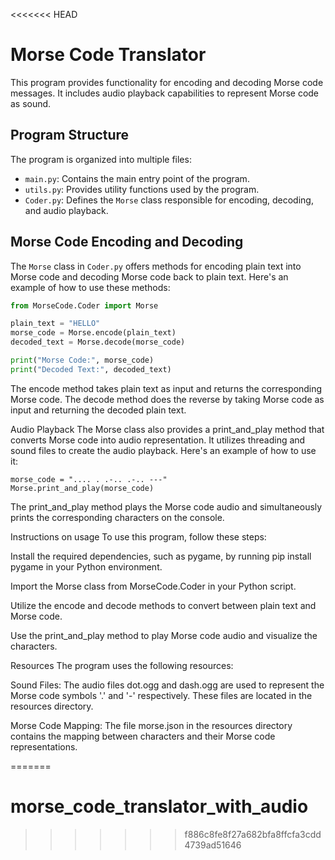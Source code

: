 <<<<<<< HEAD

# Morse Code Translator

This program provides functionality for encoding and decoding Morse code messages. It includes audio playback capabilities to represent Morse code as sound.

## Program Structure

The program is organized into multiple files:

- `main.py`: Contains the main entry point of the program.
- `utils.py`: Provides utility functions used by the program.
- `Coder.py`: Defines the `Morse` class responsible for encoding, decoding, and audio playback.

## Morse Code Encoding and Decoding

The `Morse` class in `Coder.py` offers methods for encoding plain text into Morse code and decoding Morse code back to plain text. Here's an example of how to use these methods:

```python
from MorseCode.Coder import Morse

plain_text = "HELLO"
morse_code = Morse.encode(plain_text)
decoded_text = Morse.decode(morse_code)

print("Morse Code:", morse_code)
print("Decoded Text:", decoded_text)
 ```

The encode method takes plain text as input and returns the corresponding Morse code. The decode method does the reverse by taking Morse code as input and returning the decoded plain text.

Audio Playback
The Morse class also provides a print_and_play method that converts Morse code into audio representation. It utilizes threading and sound files to create the audio playback. Here's an example of how to use it:

```
morse_code = ".... . .-.. .-.. ---"
Morse.print_and_play(morse_code)
```
The print_and_play method plays the Morse code audio and simultaneously prints the corresponding characters on the console.

Instructions on usage
To use this program, follow these steps:

Install the required dependencies, such as pygame, by running pip install pygame in your Python environment.

Import the Morse class from MorseCode.Coder in your Python script.

Utilize the encode and decode methods to convert between plain text and Morse code.

Use the print_and_play method to play Morse code audio and visualize the characters.

Resources
The program uses the following resources:

Sound Files: The audio files dot.ogg and dash.ogg are used to represent the Morse code symbols '.' and '-' respectively. These files are located in the resources directory.

Morse Code Mapping: The file morse.json in the resources directory contains the mapping between characters and their Morse code representations.

=======
# morse_code_translator_with_audio
>>>>>>> f886c8fe8f27a682bfa8ffcfa3cdd4739ad51646
